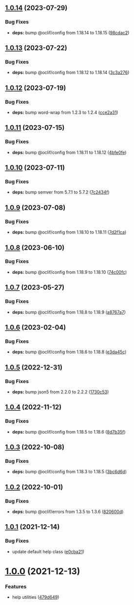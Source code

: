 ## [1.0.14](https://github.com/oclif/help/compare/1.0.13...1.0.14) (2023-07-29)


### Bug Fixes

* **deps:** bump @oclif/config from 1.18.14 to 1.18.15 ([98cdac2](https://github.com/oclif/help/commit/98cdac24dc794ceac96742585e4fc5e9a5cb4e55))



## [1.0.13](https://github.com/oclif/help/compare/1.0.12...1.0.13) (2023-07-22)


### Bug Fixes

* **deps:** bump @oclif/config from 1.18.12 to 1.18.14 ([3c3a276](https://github.com/oclif/help/commit/3c3a2764cbfdb9c995ee4ba9fa01ce6f8802708b))



## [1.0.12](https://github.com/oclif/help/compare/1.0.11...1.0.12) (2023-07-19)


### Bug Fixes

* **deps:** bump word-wrap from 1.2.3 to 1.2.4 ([cce2a31](https://github.com/oclif/help/commit/cce2a3167e0c60d73c6920f2612e702486ef632a))



## [1.0.11](https://github.com/oclif/help/compare/1.0.10...1.0.11) (2023-07-15)


### Bug Fixes

* **deps:** bump @oclif/config from 1.18.11 to 1.18.12 ([4bfe0fe](https://github.com/oclif/help/commit/4bfe0fe61e170c50bfe11ee08ced79862322da01))



## [1.0.10](https://github.com/oclif/help/compare/1.0.9...1.0.10) (2023-07-11)


### Bug Fixes

* **deps:** bump semver from 5.7.1 to 5.7.2 ([7c2434f](https://github.com/oclif/help/commit/7c2434f3e0982ad69bef321103fe171fb8f16110))



## [1.0.9](https://github.com/oclif/help/compare/1.0.8...1.0.9) (2023-07-08)


### Bug Fixes

* **deps:** bump @oclif/config from 1.18.10 to 1.18.11 ([7d2f1ca](https://github.com/oclif/help/commit/7d2f1caadd91accd70dc2890af3fcbd7ed0e849b))



## [1.0.8](https://github.com/oclif/help/compare/1.0.7...1.0.8) (2023-06-10)


### Bug Fixes

* **deps:** bump @oclif/config from 1.18.9 to 1.18.10 ([74c00fc](https://github.com/oclif/help/commit/74c00fcb9fe77d1ae8acf3fce15014b5c0939f99))



## [1.0.7](https://github.com/oclif/help/compare/1.0.6...1.0.7) (2023-05-27)


### Bug Fixes

* **deps:** bump @oclif/config from 1.18.8 to 1.18.9 ([a8767a7](https://github.com/oclif/help/commit/a8767a751dd974333cdda31aaac0a1356f629471))



## [1.0.6](https://github.com/oclif/help/compare/1.0.5...1.0.6) (2023-02-04)


### Bug Fixes

* **deps:** bump @oclif/config from 1.18.6 to 1.18.8 ([e3da45c](https://github.com/oclif/help/commit/e3da45c8fbeae13b24be9ee37e22a938bcb12bbd))



## [1.0.5](https://github.com/oclif/help/compare/1.0.4...1.0.5) (2022-12-31)


### Bug Fixes

* **deps:** bump json5 from 2.2.0 to 2.2.2 ([1730c53](https://github.com/oclif/help/commit/1730c53db449e6c19de5794b38f708c3eb87e7de))



## [1.0.4](https://github.com/oclif/help/compare/1.0.3...1.0.4) (2022-11-12)


### Bug Fixes

* **deps:** bump @oclif/config from 1.18.5 to 1.18.6 ([8d7b35f](https://github.com/oclif/help/commit/8d7b35f3577350a8f7688a1b19992b9baf6418b4))



## [1.0.3](https://github.com/oclif/help/compare/1.0.2...1.0.3) (2022-10-08)


### Bug Fixes

* **deps:** bump @oclif/config from 1.18.3 to 1.18.5 ([3bc6d6d](https://github.com/oclif/help/commit/3bc6d6dd41dc75c25dc5995e365f0827687cb8c5))



## [1.0.2](https://github.com/oclif/help/compare/v1.0.1...1.0.2) (2022-10-01)


### Bug Fixes

* **deps:** bump @oclif/errors from 1.3.5 to 1.3.6 ([820600d](https://github.com/oclif/help/commit/820600dd63083e9d7bd9c710b0e502d4979794c3))



## [1.0.1](https://github.com/oclif/help/compare/v1.0.0...v1.0.1) (2021-12-14)


### Bug Fixes

* update default help class ([e0cba21](https://github.com/oclif/help/commit/e0cba211f293088e7ddbac857b8ac939559b5854))



# [1.0.0](https://github.com/oclif/help/compare/479d649901df42f44814923668e2526793ecb627...v1.0.0) (2021-12-13)


### Features

* help utilities ([479d649](https://github.com/oclif/help/commit/479d649901df42f44814923668e2526793ecb627))



